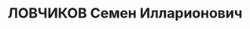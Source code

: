 ---
title: ЛОВЧИКОВ Семен Илларионович
description: "Род. в 1881, Оренбургская губ., Челябинский уезд, русский, обр.: среднее,\
  \ член ВКП(б). Проживал: Москва, Божедомский пер., д. 20/1, кв. 142. Директор московской\
  \ кроватной фабрики. \n  Арестован 23.09.1937. Обв. в участии в антисоветской к.-р.\
  \ террористической организации. Приговор: ВК ВС СССР, 26.10.1937 – ВМН. Расстрелян\
  \ 26.10.1937, г.Москва. \n  Реабилитирован ВК ВС СССР 25.02.1956"
---